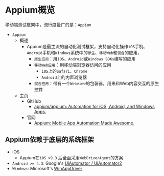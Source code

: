 # Appium概览

移动端测试框架中，流行度最广的是：`Appium`

* `Appium`
  * 概述
    * Appium是最主流的自动化测试框架，支持自动化操作`iOS`手机、`Android`手机和`Windows`系统中的`原生`、`移动Web`和`混合`的应用。
      * `原生应用`：用`iOS`、`Android`或`Windows SDKs`编写的应用
      * `移动Web应用`：用移动端浏览器访问的应用
        * `iOS`上的`Safari`、`Chrome`
        * `Android`上的内置浏览器
      * `混合应用`：带有一个`Webview`的包装器，用来和Web内容交互的原生控件
  * 主页
    * GitHub
      * [appium/appium: Automation for iOS, Android, and Windows Apps.](https://github.com/appium/appium)
    * 官网
      * [Appium: Mobile App Automation Made Awesome.](http://appium.io)

## Appium依赖于底层的系统框架

* iOS
    * Appium在`iOS >9.3` 后全面采用`WebDriverAgent`的方案
* `Android >= 4.3`: Google's [UiAutomator / UiAutomator2](https://developer.android.com/training/testing/ui-automator)
* `Windows`: Microsoft's [WinAppDriver](http://github.com/microsoft/winappdriver)
